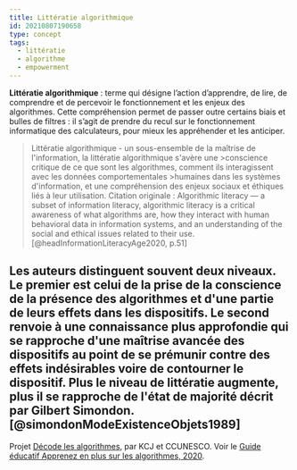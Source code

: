 ```yaml
---
title: Littératie algorithmique
id: 20210807190658
type: concept
tags:
  - littératie
  - algorithme
  - empowerment
---
```

          

**Littératie algorithmique** : terme qui désigne l’action d’apprendre, de lire, de comprendre et de percevoir le fonctionnement et les enjeux des algorithmes. Cette compréhension permet de passer outre certains biais et bulles de filtres : il s’agit de prendre du recul sur le fonctionnement informatique des calculateurs, pour mieux les appréhender et les anticiper.
>Littératie algorithmique - un sous-ensemble de la maîtrise de l'information, la littératie algorithmique s'avère une >conscience critique de ce que sont les algorithmes, comment ils interagissent avec les données comportementales >humaines dans les systèmes d'information, et une compréhension des enjeux sociaux et éthiques liés à leur utilisation.
Citation originale :
 >Algorithmic literacy — a subset of information literacy, algorithmic literacy is a critical awareness
>of what algorithms are, how they interact with human behavioral data in information systems,
>and an understanding of the social and ethical issues related to their use.  [@headInformationLiteracyAge2020, p.51] 

Les auteurs distinguent souvent deux niveaux. Le premier est celui de la prise de la conscience de la présence des algorithmes et d'une partie de leurs effets dans les dispositifs.
Le second renvoie à une connaissance plus  approfondie qui se rapproche d'une maîtrise avancée des dispositifs au point de se prémunir contre des effets indésirables voire de contourner le dispositif.
Plus le niveau de littératie augmente, plus il se rapproche de l'état de majorité décrit par Gilbert Simondon. [@simondonModeExistenceObjets1989]
---

 Projet [Décode les algorithmes](https://algorithmliteracy.org/fr/), par KCJ et CCUNESCO. Voir le [Guide éducatif Apprenez en plus sur les algorithmes, 2020](https://www.algorithmliteracy.org/data/resources/fr/Project-decode-algorithmes-guide-educationnel.pdf).